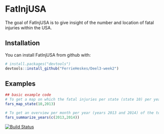 # FatInjUSA

The goal of FatInjUSA is to give insight of the number and location of fatal injuries within the USA.

## Installation

You can install FatInjUSA from github with:


``` r
# install.packages("devtools")
devtools::install_github("FerrieHeskes/Deel3-week2")
```

## Examples

``` r
## basic example code
# To get a map on which the fatal injuries per state (state 10) per year (year 2013) are plotted
fars_map_state(10,2013)

# To get an overview per month per year (years 2013 and 2014) of the total fatal injuries within the USA 
fars_summarize_years(c(2013,2014))
```

[![Build Status](https://travis-ci.org/FerrieHeskes/Deel3-week2.svg?branch=master)](https://travis-ci.org/FerrieHeskes/Deel3-week2)